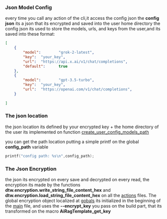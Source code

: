 ### Json Model Config

every time you call any action of the cli,it access the config json
the **config json** its a json that its encrypted and saved into the user home directory
the config json its used to store the models, urls, and keys from the user,and its saved into these
format:

```json
[ 
    {
        "model":        "grok-2-latest",
        "key":  "your_key",
        "url":  "https://api.x.ai/v1/chat/completions",
        "default":      true
    },
    {
        "model":        "gpt-3.5-turbo",
        "key":  "your_key",
        "url":  "https://openai.com/v1/chat/completions",
    }
    
]

```

### The json location
the json location its defined by your encrypted key +  the home directory of the user
its implemented on function [create_user_config_models_path](/src/model_props/fdefine.model_props.c)

you can get the path location putting a simple printf on the global **config_path** variable

```c
printf("config path: %s\n",config_path);
```
### The Json Encryption
the json its encrypted on every save and decrypted on every read, the encryption its made by the functions
**dtw.encryption.write_string_file_content_hex**  and **dtw.encryption.load_string_file_content_hex** on all the 
[actions](/src/actions/) files.
The global encryption object localized at [gobals](/src/globals.main_obj.c) its initialized in the beginning of the [main](/src/main.c) file, and uses the  **--encrypt_key** you pass on the build part, that its transformed on the 
macro **AiRagTemplate_get_key**
